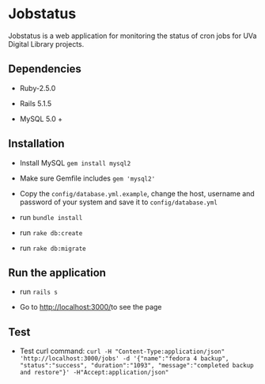 # Jobstatus

Jobstatus is a web application for monitoring the status of cron jobs for UVa Digital Library projects. 

## Dependencies

* Ruby-2.5.0

* Rails 5.1.5

* MySQL 5.0 +

## Installation

* Install MySQL `gem install mysql2`

* Make sure Gemfile includes `gem 'mysql2'`

* Copy the `config/database.yml.example`, change the host, username and password of your system and save it to `config/database.yml` 

* run `bundle install`

* run `rake db:create`

* run `rake db:migrate`

## Run the application 

* run `rails s`

* Go to [http://localhost:3000/](http://localhost:3000/)to see the page

## Test

* Test curl command: 
 `curl -H "Content-Type:application/json" 'http://localhost:3000/jobs' -d '{"name":"fedora 4 backup", "status":"success", "duration":"1093", "message":"completed backup and restore"}' -H"Accept:application/json"`